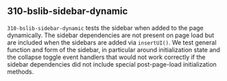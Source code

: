 ## 310-bslib-sidebar-dynamic

`310-bslib-sidebar-dynamic` tests the sidebar when added to the page dynamically. The sidebar dependencies are not present on page load but are included when the sidebars are added via `insertUI()`. We test general function and form of the sidebar, in particular around initialization state and the collapse toggle event handlers that would not work correctly if the sidebar dependencies did not include special post-page-load initialization methods.
